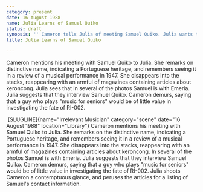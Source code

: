 ```yaml
---
category: present
date: 16 August 1988
name: Julia Learns of Samuel Quiko
status: draft
synopsis: '''Cameron tells Julia of meeting Samuel Quiko. Julia wants to interview him, but Cameron dismisses the suggestion not relevant to investigating RI-002.'''
title: Julia Learns of Samuel Quiko

---
```





Cameron
mentions his meeting with Samuel Quiko to Julia. She remarks on distinctive
name, indicating a Portuguese heritage, and remembers seeing it in a
review of a musical performance in 1947. She disappears into the stacks,
reappearing with an armful of magazines containing articles about
keroncong. Julia sees that in several of the photos Samuel is with
Emeria. Julia suggests that they interview Samuel Quiko. Cameron demurs,
saying that a guy who plays "music for seniors" would be of little value
in investigating the fate of RI-002.

​           [SLUGLINE]{name="Irrelevant Musician" category="scene" date="16 August 1988" location="Library"}  Cameron mentions his meeting with Samuel Quiko to Julia. She remarks on the distinctive name, indicating a Portuguese heritage, and remembers seeing it in a review of a musical performance in 1947. She disappears into the stacks, reappearing with an armful of magazines containing articles about keroncong. In several of the photos Samuel is with Emeria. Julia suggests that they interview Samuel Quiko. Cameron demurs, saying that a guy who plays "music for seniors" would be of little value in investigating the fate of RI-002. Julia shoots Cameron a contemptuous glance, and peruses the articles for a listing of Samuel's contact information. 
